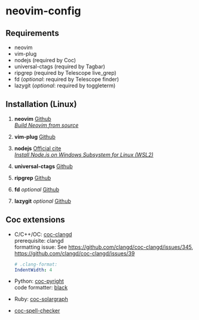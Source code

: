 # neovim-config

## Requirements

* neovim
* vim-plug
* nodejs (required by Coc)
* universal-ctags (required by Tagbar)
* ripgrep (required by Telescope live\_grep)
* fd (_optional_: required by Telescope finder)
* lazygit (_optional_: required by toggleterm)

## Installation (Linux)

1. **neovim**  [Github](https://github.com/neovim/neovim/wiki/Installing-Neovim)  
[_Build Neovim from source_](https://github.com/neovim/neovim/wiki/Building-Neovim)  

2. **vim-plug**  [Github](https://github.com/junegunn/vim-plug)  

3. **nodejs**  [Official cite](https://nodejs.org/en/)  
[_Install Node.js on Windows Subsystem for Linux (WSL2)_](https://learn.microsoft.com/en-us/windows/dev-environment/javascript/nodejs-on-wsl)  

4. **universal-ctags**  [Github](https://github.com/universal-ctags/ctags)  

5. **ripgrep** [Github](https://github.com/BurntSushi/ripgrep)  

6. **fd** _optional_ [Github](https://github.com/sharkdp/fd)  

7. **lazygit** _optional_ [Github](https://github.com/jesseduffield/lazygit)  

## Coc extensions

* C/C++/OC: [coc-clangd](https://github.com/clangd/coc-clangd)  
  prerequisite: clangd  
  formatting issue: See https://github.com/clangd/coc-clangd/issues/345, https://github.com/clangd/coc-clangd/issues/39  
  ```yaml
  # .clang-format: 
  IndentWidth: 4
  ```  
  
* Python: [coc-pyright](https://github.com/fannheyward/coc-pyright)  
  code formatter: [black](https://github.com/psf/black)  
  
* Ruby: [coc-solargraph](https://github.com/neoclide/coc-solargraph)  

* [coc-spell-checker](https://github.com/iamcco/coc-spell-checker)  
